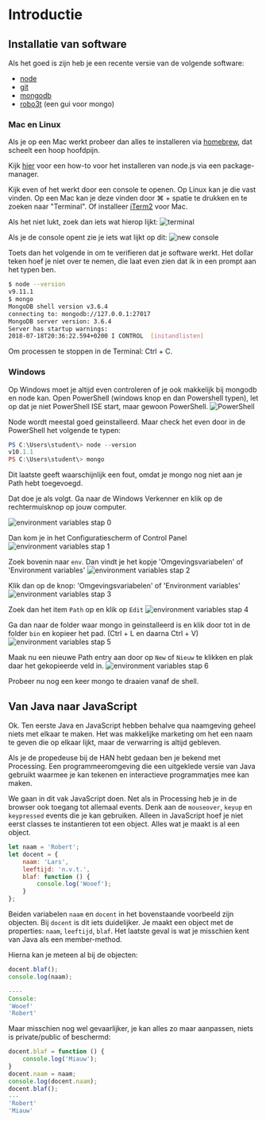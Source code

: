 # Introductie

## Installatie van software

Als het goed is zijn heb je een recente versie van de volgende software:

* [node](https://nodejs.org/en/download/package-manager/)
* [git](https://git-scm.com/)
* [mongodb](https://www.mongodb.com/)
* [robo3t](https://robomongo.org/) (een gui voor mongo)

### Mac en Linux
Als je op een Mac werkt probeer dan alles te installeren via [homebrew](https://brew.sh/), dat scheelt een hoop hoofdpijn.

Kijk [hier](https://nodejs.org/en/download/package-manager/) voor een how-to voor het installeren van node.js via een package-manager.

Kijk even of het werkt door een console te openen. Op Linux kan je die vast vinden. Op een Mac kan je deze vinden door ⌘ + spatie te drukken
en te zoeken naar "Terminal". Of installeer [iTerm2](https://iterm2.com/) voor Mac.

Als het niet lukt, zoek dan iets wat hierop lijkt:
![terminal](./assets/terminal.png)

Als je de console opent zie je iets wat lijkt op dit:
![new console](./assets/new_console.png)

Toets dan het volgende in om te verifieren dat je software werkt. Het dollar teken
hoef je niet over te nemen, die laat even zien dat ik in een prompt aan het typen ben.

```bash
$ node --version
v9.11.1
$ mongo 
MongoDB shell version v3.6.4
connecting to: mongodb://127.0.0.1:27017
MongoDB server version: 3.6.4
Server has startup warnings:
2018-07-18T20:36:22.594+0200 I CONTROL  [initandlisten]
```

Om processen te stoppen in de Terminal: Ctrl + C.

### Windows 
Op Windows moet je altijd even controleren of je ook makkelijk bij mongodb en node kan. Open PowerShell (windows knop en dan Powershell typen), let op dat je niet PowerShell ISE start, maar gewoon PowerShell.
![PowerShell](./assets/powershell.png)

Node wordt meestal goed geinstalleerd. Maar check het even door in de PowerShell het volgende te typen:
```powershell
PS C:\Users\student\> node --version
v10.1.1
PS C:\Users\student\> mongo
```
Dit laatste geeft waarschijnlijk een fout, omdat je mongo nog niet aan je Path hebt toegevoegd.

Dat doe je als volgt. Ga naar de Windows Verkenner en klik op de rechtermuisknop op jouw computer.

![environment variables stap 0](./assets/env_0.png)

Dan kom je in het Configuratiescherm of Control Panel
![environment variables stap 1](./assets/env_1.png)

Zoek bovenin naar `env`. Dan vindt je het kopje 'Omgevingsvariabelen' of 'Environment variables'
![environment variables stap 2](./assets/env_2.png)

Klik dan op de knop: 'Omgevingsvariabelen' of 'Environment variables'
![environment variables stap 3](./assets/env_3.png)

Zoek dan het item `Path` op en klik op `Edit`
![environment variables stap 4](./assets/env_4.png)

Ga dan naar de folder waar mongo in geinstalleerd is en klik door tot in de folder `bin` en kopieer het pad. (Ctrl + L en daarna Ctrl + V)
![environment variables stap 5](./assets/env_5.png)

Maak nu een nieuwe Path entry aan door op `New` of `Nieuw` te klikken en plak daar het gekopieerde veld in.
![environment variables stap 6](./assets/env_6.png)

Probeer nu nog een keer mongo te draaien vanaf de shell.


## Van Java naar JavaScript
Ok. Ten eerste Java en JavaScript hebben behalve qua naamgeving geheel niets met elkaar te maken. Het was makkelijke marketing om het een naam te geven die op elkaar lijkt, maar de verwarring is altijd gebleven.

Als je de propedeuse bij de HAN hebt gedaan ben je bekend met Processing. Een programmeeromgeving die een uitgeklede versie van Java gebruikt waarmee je kan tekenen en interactieve programmatjes mee kan maken.

We gaan in dit vak JavaScript doen. Net als in Processing heb je in de browser ook toegang tot allemaal events. Denk aan de `mouseover`, `keyup` en `keypressed` events die je kan gebruiken. Alleen in JavaScript hoef je niet eerst classes te instantieren tot een object. Alles wat je maakt is al een object.

```js
let naam = 'Robert';
let docent = {
    naam: 'Lars',
    leeftijd: 'n.v.t.',
    blaf: function () {
        console.log('Wooef');
    }
};
```

Beiden variabelen `naam` en `docent` in het bovenstaande voorbeeld zijn objecten. Bij `docent` is dit iets duidelijker. Je maakt een object met de properties: `naam`, `leeftijd`, `blaf`. Het laatste geval is wat je misschien kent van Java als een member-method. 

Hierna kan je meteen al bij de objecten:
```js
docent.blaf();
console.log(naam);

----
Console:
'Wooef'
'Robert'
```

Maar misschien nog wel gevaarlijker, je kan alles zo maar aanpassen, niets is private/public of beschermd:
```js
docent.blaf = function () {
    console.log('Miauw');
}
docent.naam = naam;
console.log(docent.naam);
docent.blaf();
---
'Robert'
'Miauw'
```
